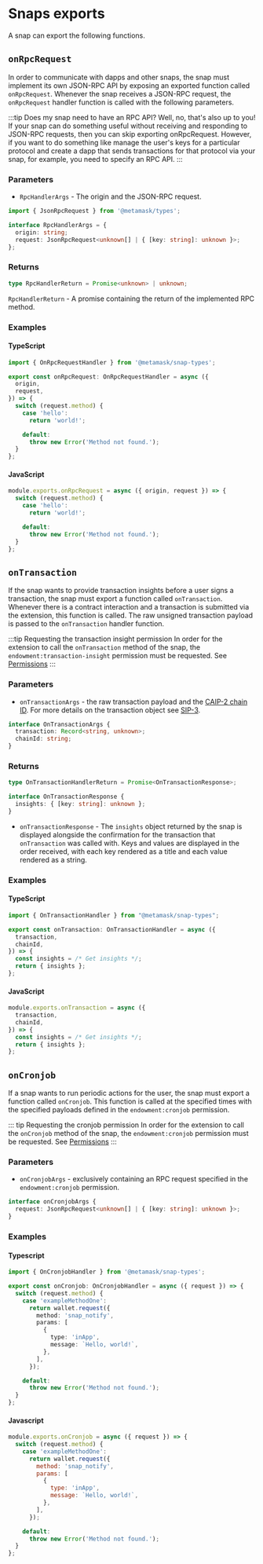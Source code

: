 # Snaps exports

A snap can export the following functions.

## `onRpcRequest`

In order to communicate with dapps and other snaps, the snap must implement its own JSON-RPC API by
exposing an exported function called `onRpcRequest`.
Whenever the snap receives a JSON-RPC request, the `onRpcRequest` handler function is called with
the following parameters.

:::tip Does my snap need to have an RPC API?
Well, no, that's also up to you!
If your snap can do something useful without receiving and responding to JSON-RPC requests, then you
can skip exporting onRpcRequest.
However, if you want to do something like manage the user's keys for a particular protocol and
create a dapp that sends transactions for that protocol via your snap, for example, you need to
specify an RPC API.
:::

### Parameters

- `RpcHandlerArgs` - The origin and the JSON-RPC request.

```typescript
import { JsonRpcRequest } from '@metamask/types';

interface RpcHandlerArgs = {
  origin: string;
  request: JsonRpcRequest<unknown[] | { [key: string]: unknown }>;
};
```

### Returns

```typescript
type RpcHandlerReturn = Promise<unknown> | unknown;
```

`RpcHandlerReturn` - A promise containing the return of the implemented RPC method.

### Examples

#### TypeScript

```typescript
import { OnRpcRequestHandler } from '@metamask/snap-types';

export const onRpcRequest: OnRpcRequestHandler = async ({
  origin,
  request,
}) => {
  switch (request.method) {
    case 'hello':
      return 'world!';

    default:
      throw new Error('Method not found.');
  }
};
```

#### JavaScript

```js
module.exports.onRpcRequest = async ({ origin, request }) => {
  switch (request.method) {
    case 'hello':
      return 'world!';

    default:
      throw new Error('Method not found.');
  }
};
```

## `onTransaction`

If the snap wants to provide transaction insights before a user signs a transaction, the snap must
export a function called `onTransaction`.
Whenever there is a contract interaction and a transaction is submitted via the extension, this
function is called.
The raw unsigned transaction payload is passed to the `onTransaction` handler function.

:::tip Requesting the transaction insight permission
In order for the extension to call the `onTransaction` method of the snap, the
`endowment:transaction-insight` permission must be requested.
See [Permissions](./snaps-permissions.html#endowment-transaction-insight)
:::

### Parameters

- `onTransactionArgs` - the raw transaction payload and the
  [CAIP-2 chain ID](https://github.com/ChainAgnostic/CAIPs/blob/master/CAIPs/caip-2.md).
  For more details on the transaction object see
  [SIP-3](https://metamask.github.io/SIPs/SIPS/sip-3#appendix-i-ethereum-transaction-objects).

```typescript
interface OnTransactionArgs {
  transaction: Record<string, unknown>;
  chainId: string;
}
```

### Returns

```typescript
type OnTransactionHandlerReturn = Promise<OnTransactionResponse>;

interface OnTransactionResponse {
  insights: { [key: string]: unknown };
}
```

- `onTransactionResponse` - The `insights` object returned by the snap is displayed alongside the
  confirmation for the transaction that `onTransaction` was called with.
  Keys and values are displayed in the order received, with each key rendered as a title and each
  value rendered as a string.

### Examples

#### TypeScript

```typescript
import { OnTransactionHandler } from "@metamask/snap-types";

export const onTransaction: OnTransactionHandler = async ({
  transaction,
  chainId,
}) => {
  const insights = /* Get insights */;
  return { insights };
};
```

#### JavaScript

```js
module.exports.onTransaction = async ({
  transaction,
  chainId,
}) => {
  const insights = /* Get insights */;
  return { insights };
};
```

## `onCronjob`

If a snap wants to run periodic actions for the user, the snap must export a function called `onCronjob`.
This function is called at the specified times with the specified payloads defined in the
`endowment:cronjob` permission.

::: tip Requesting the cronjob permission
In order for the extension to call the `onCronjob` method of the snap, the `endowment:cronjob`
permission must be requested.
See [Permissions](./snaps-permissions.html#endowment-cronjob)
:::

### Parameters

- `onCronjobArgs` - exclusively containing an RPC request specified in the `endowment:cronjob` permission.

```typescript
interface onCronjobArgs {
  request: JsonRpcRequest<unknown[] | { [key: string]: unknown }>;
}
```

### Examples

#### Typescript

```typescript
import { OnCronjobHandler } from '@metamask/snap-types';

export const onCronjob: OnCronjobHandler = async ({ request }) => {
  switch (request.method) {
    case 'exampleMethodOne':
      return wallet.request({
        method: 'snap_notify',
        params: [
          {
            type: 'inApp',
            message: `Hello, world!`,
          },
        ],
      });

    default:
      throw new Error('Method not found.');
  }
};
```

#### Javascript

```js
module.exports.onCronjob = async ({ request }) => {
  switch (request.method) {
    case 'exampleMethodOne':
      return wallet.request({
        method: 'snap_notify',
        params: [
          {
            type: 'inApp',
            message: `Hello, world!`,
          },
        ],
      });

    default:
      throw new Error('Method not found.');
  }
};
